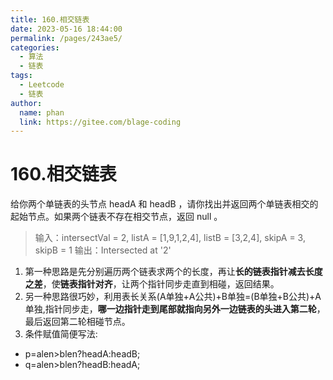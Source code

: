 ```yaml
---
title: 160.相交链表
date: 2023-05-16 18:44:00
permalink: /pages/243ae5/
categories:
  - 算法
  - 链表
tags:
  - Leetcode
  - 链表
author: 
  name: phan
  link: https://gitee.com/blage-coding
---
```

# 160.相交链表

给你两个单链表的头节点 headA 和 headB ，请你找出并返回两个单链表相交的起始节点。如果两个链表不存在相交节点，返回 null 。

> 输入：intersectVal = 2, listA = [1,9,1,2,4], listB = [3,2,4], skipA = 3, skipB = 1
> 输出：Intersected at '2'

1. 第一种思路是先分别遍历两个链表求两个的长度，再让**长的链表指针减去长度之差**，使**链表指针对齐**，让两个指针同步走直到相碰，返回结果。
2. 另一种思路很巧妙，利用表长关系(A单独+A公共)+B单独=(B单独+B公共)+A单独,指针同步走，**哪一边指针走到尾部就指向另外一边链表的头进入第二轮**，最后返回第二轮相碰节点。
3. 条件赋值简便写法: 

- p=alen>blen?headA:headB;
- q=alen>blen?headB:headA;